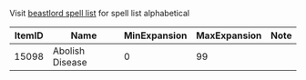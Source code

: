 Visit [beastlord spell list](http://mqemulator.net/spells.php?name=&class=8&minlevel=&maxlevel=&spelleffect=&isearch=Search) for spell list alphabetical


ItemID|Name|MinExpansion|MaxExpansion|Note|
---|---|---|---|---|
15098|Abolish Disease|0|99|
